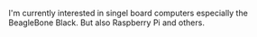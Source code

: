 I'm currently interested in singel board computers especially the BeagleBone Black. But also Raspberry Pi and others.
